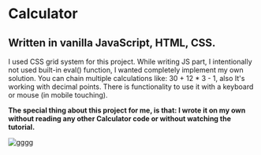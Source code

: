 
# Calculator
## Written in vanilla JavaScript, HTML, CSS. 
I used CSS grid system for this project. While writing JS part, I intentionally not used built-in eval() function, I wanted completely implement my own solution.
You can chain multiple calculations like: 30 + 12 * 3 - 1, also It's working with decimal points.
There is functionality to use it with a keyboard or mouse (in mobile touching).

**The special thing about this project for me, is that: I wrote it on my own without reading any other Calculator code or without watching the tutorial.**

![gggg](https://user-images.githubusercontent.com/6636688/180522029-d8a31bd0-cfdb-46de-889c-c347c947c95b.jpg)
